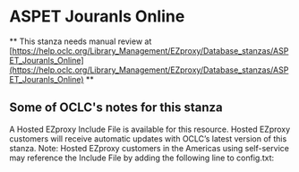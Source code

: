 # ASPET Jouranls Online
** This stanza needs manual review at [https://help.oclc.org/Library_Management/EZproxy/Database_stanzas/ASPET_Jouranls_Online](https://help.oclc.org/Library_Management/EZproxy/Database_stanzas/ASPET_Jouranls_Online) **

## Some of OCLC's notes for this stanza

A Hosted EZproxy Include File is available for this resource. Hosted EZproxy customers will receive automatic updates with OCLC&rsquo;s latest version of this stanza. Note: Hosted EZproxy customers in the Americas using self-service may reference the Include File by adding the following line to config.txt:

&nbsp;

&nbsp;
